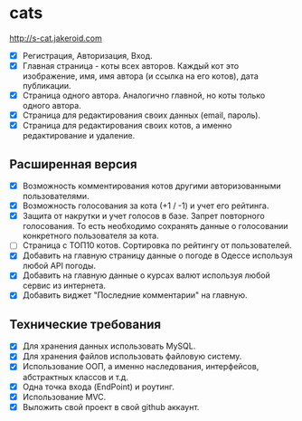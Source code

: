 # cats

http://s-cat.jakeroid.com

- [x] Регистрация, Авторизация, Вход.
- [x] Главная страница - коты всех авторов. Каждый кот это изображение, имя, имя автора (и ссылка на его котов), дата публикации.
- [x] Страница одного автора. Аналогично главной, но коты только одного автора.
- [X] Страница для редактирования своих данных (email, пароль).
- [x] Страница для редактирования своих котов, а именно редактирование и удаление.
## Расширенная версия
- [x] Возможность комментирования котов другими авторизованными пользователями.
- [x] Возможность голосования за кота (+1 / -1) и учет его рейтинга.
- [x] Защита от накрутки и учет голосов в базе. Запрет повторного голосования. То есть необходимо сохранять данные о голосовании конкретного пользователя за кота.
- [ ] Страница с ТОП10 котов. Сортировка по рейтингу от пользователей.
- [x] Добавить на главную страницу данные о погоде в Одессе используя любой API погоды.
- [x] Добавить на главную данные о курсах валют используя любой сервис из интернета.
- [x] Добавить виджет "Последние комментарии" на главную.
## Технические требования
- [x] Для хранения данных использовать MySQL.
- [x] Для хранения файлов использовать файловую систему.
- [x] Использование ООП, а именно наследования, интерфейсов, абстрактных классов и т.д.
- [x] Одна точка входа (EndPoint) и роутинг.
- [x] Использование MVC.
- [x] Выложить свой проект в свой github аккаунт.
